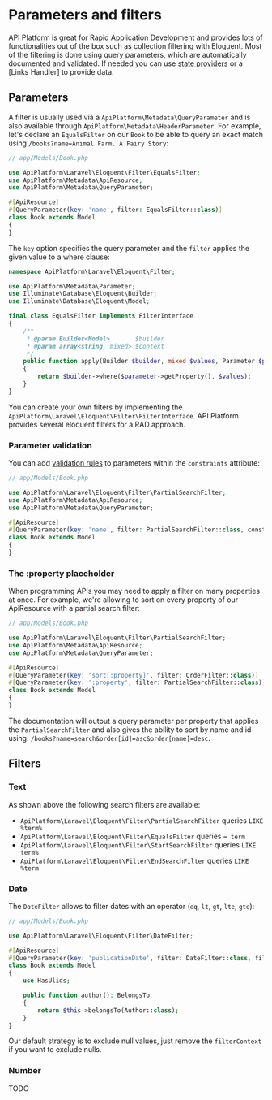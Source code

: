 # Parameters and filters

API Platform is great for Rapid Application Development and provides lots of functionalities out of the box such as collection filtering with Eloquent. Most of the filtering is done using query parameters, which are automatically documented and validated. If needed you can use [state providers](core/state-providers) or a [Links Handler] to provide data.

## Parameters

A filter is usually used via a `ApiPlatform\Metadata\QueryParameter` and is also available through `ApiPlatform\Metadata\HeaderParameter`. For example, let's declare an `EqualsFilter` on our `Book` to be able to query an exact match using `/books?name=Animal Farm. A Fairy Story`:

```php
// app/Models/Book.php 

use ApiPlatform\Laravel\Eloquent\Filter\EqualsFilter;
use ApiPlatform\Metadata\ApiResource;
use ApiPlatform\Metadata\QueryParameter;

#[ApiResource]
#[QueryParameter(key: 'name', filter: EqualsFilter::class)]
class Book extends Model
{
}
```

The `key` option specifies the query parameter and the `filter` applies the given value to a where clause:

```php
namespace ApiPlatform\Laravel\Eloquent\Filter;

use ApiPlatform\Metadata\Parameter;
use Illuminate\Database\Eloquent\Builder;
use Illuminate\Database\Eloquent\Model;

final class EqualsFilter implements FilterInterface
{
    /**
     * @param Builder<Model>       $builder
     * @param array<string, mixed> $context
     */
    public function apply(Builder $builder, mixed $values, Parameter $parameter, array $context = []): Builder
    {
        return $builder->where($parameter->getProperty(), $values);
    }
}
```

You can create your own filters by implementing the `ApiPlatform\Laravel\Eloquent\Filter\FilterInterface`. API Platform provides several eloquent filters for a RAD approach.

### Parameter validation

You can add [validation rules](https://laravel.com/docs/validation) to parameters within the `constraints` attribute:

```php
// app/Models/Book.php 

use ApiPlatform\Laravel\Eloquent\Filter\PartialSearchFilter;
use ApiPlatform\Metadata\ApiResource;
use ApiPlatform\Metadata\QueryParameter;

#[ApiResource]
#[QueryParameter(key: 'name', filter: PartialSearchFilter::class, constraints: 'min:2')]
class Book extends Model
{
}
```

<!-- TODO: The `security` option also allows policy but we need to test this -->

### The :property placeholder

When programming APIs you may need to apply a filter on many properties at once. For example, we're allowing to sort on every property of our ApiResource with a partial search filter:

```php
// app/Models/Book.php 

use ApiPlatform\Laravel\Eloquent\Filter\PartialSearchFilter;
use ApiPlatform\Metadata\ApiResource;
use ApiPlatform\Metadata\QueryParameter;

#[ApiResource]
#[QueryParameter(key: 'sort[:property]', filter: OrderFilter::class)]
#[QueryParameter(key: ':property', filter: PartialSearchFilter::class)]
class Book extends Model
{
}
```

The documentation will output a query parameter per property that applies the `PartialSearchFilter` and also gives the ability to sort by name and id using: `/books?name=search&order[id]=asc&order[name]=desc`.

## Filters

### Text

As shown above the following search filters are available: 

- `ApiPlatform\Laravel\Eloquent\Filter\PartialSearchFilter` queries `LIKE %term%`
- `ApiPlatform\Laravel\Eloquent\Filter\EqualsFilter` queries `= term`
- `ApiPlatform\Laravel\Eloquent\Filter\StartSearchFilter` queries `LIKE term%`
- `ApiPlatform\Laravel\Eloquent\Filter\EndSearchFilter` queries `LIKE %term`

### Date

The `DateFilter` allows to filter dates with an operator (`eq`, `lt`, `gt`, `lte`, `gte`): 

```php
// app/Models/Book.php 

use ApiPlatform\Laravel\Eloquent\Filter\DateFilter;

#[ApiResource]
#[QueryParameter(key: 'publicationDate', filter: DateFilter::class, filterContext: ['include_nulls' => true])]
class Book extends Model
{
    use HasUlids;

    public function author(): BelongsTo
    {
        return $this->belongsTo(Author::class);
    }
}
```

Our default strategy is to exclude null values, just remove the `filterContext` if you want to exclude nulls. 

### Number

TODO
